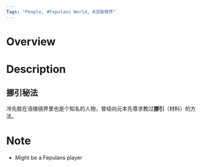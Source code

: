 ```yaml
---
Tags: "People, #Fepulans World, #涪陵境界"
---
```


# Overview

# Description

## 挪引秘法

冷先胜在涪陵镜界里也是个知名的人物，曾经向元本先尊求教过**挪引**（材料）的方法。

# Note

* Might be a Fepulans player